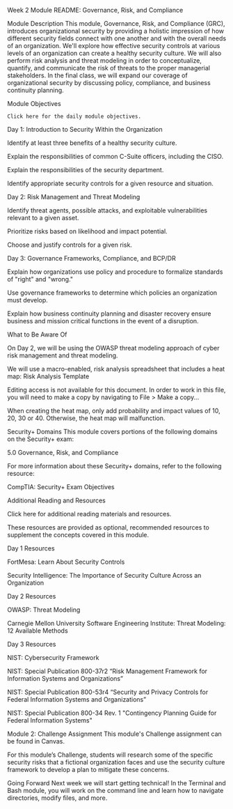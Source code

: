 Week 2 Module README: Governance, Risk, and Compliance

Module Description
This module, Governance, Risk, and Compliance (GRC), introduces organizational security by providing a holistic impression of how different security fields connect with one another and with the overall needs of an organization.
We'll explore how effective security controls at various levels of an organization can create a healthy security culture. We will also perform risk analysis and threat modeling in order to conceptualize, quantify, and communicate the risk of threats to the proper managerial stakeholders.
In the final class, we will expand our coverage of organizational security by discussing policy, compliance, and business continuity planning.

Module Objectives

    Click here for the daily module objectives.
  


Day 1: Introduction to Security Within the Organization


Identify at least three benefits of a healthy security culture.


Explain the responsibilities of common C-Suite officers, including the CISO.


Explain the responsibilities of the security department.


Identify appropriate security controls for a given resource and situation.




Day 2: Risk Management and Threat Modeling


Identify threat agents, possible attacks, and exploitable vulnerabilities relevant to a given asset.


Prioritize risks based on likelihood and impact potential.


Choose and justify controls for a given risk.




Day 3: Governance Frameworks, Compliance, and BCP/DR


Explain how organizations use policy and procedure to formalize standards of "right" and "wrong."


Use governance frameworks to determine which policies an organization must develop.


Explain how business continuity planning and disaster recovery ensure business and mission critical functions in the event of a disruption.






What to Be Aware Of


On Day 2, we will be using the OWASP threat modeling approach of cyber risk management and threat modeling.


We will use a macro-enabled, risk analysis spreadsheet that includes a heat map: Risk Analysis Template


Editing access is not available for this document. In order to work in this file, you will need to make a copy by navigating to File > Make a copy...


When creating the heat map, only add probability and impact values of 10, 20, 30 or 40.  Otherwise, the heat map will malfunction.





Security+ Domains
This module covers portions of the following domains on the Security+ exam:

5.0 Governance, Risk, and Compliance

For more information about these Security+ domains, refer to the following resource:

CompTIA: Security+ Exam Objectives


Additional Reading and Resources
 
 Click here for additional reading materials and resources. 

These resources are provided as optional, recommended resources to supplement the concepts covered in this module.


Day 1 Resources


FortMesa: Learn About Security Controls


Security Intelligence: The Importance of Security Culture Across an Organization




Day 2 Resources


OWASP: Threat Modeling


Carnegie Mellon University Software Engineering Institute: Threat Modeling: 12 Available Methods




Day 3 Resources


NIST: Cybersecurity Framework


NIST: Special Publication 800-37r2 “Risk Management Framework for Information Systems and Organizations”


NIST: Special Publication 800-53r4 “Security and Privacy Controls for Federal Information Systems and Organizations”


NIST: Special Publication 800-34 Rev. 1 "Contingency Planning Guide for Federal Information Systems"







Module 2: Challenge Assignment
This module's Challenge assignment can be found in Canvas.

For this module’s Challenge, students will research some of the specific security risks that a fictional organization faces and use the security culture framework to develop a plan to mitigate these concerns.


Going Forward
Next week we will start getting technical! In the Terminal and Bash module, you will work on the command line and learn how to navigate directories, modify files, and more.
